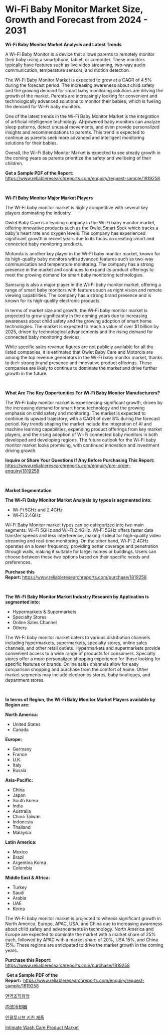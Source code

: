 <p><h1>Wi-Fi Baby Monitor Market Size, Growth and Forecast from 2024 - 2031</h1></p><p><strong>Wi-Fi Baby Monitor Market Analysis and Latest Trends</strong></p>
<p><p>A Wi-Fi Baby Monitor is a device that allows parents to remotely monitor their baby using a smartphone, tablet, or computer. These monitors typically have features such as live video streaming, two-way audio communication, temperature sensors, and motion detection.</p><p>The Wi-Fi Baby Monitor Market is expected to grow at a CAGR of 4.5% during the forecast period. The increasing awareness about child safety and the growing demand for smart baby monitoring solutions are driving the growth of the market. Parents are increasingly looking for convenient and technologically advanced solutions to monitor their babies, which is fueling the demand for Wi-Fi baby monitors.</p><p>One of the latest trends in the Wi-Fi Baby Monitor Market is the integration of artificial intelligence technology. AI-powered baby monitors can analyze sleep patterns, detect unusual movements, and even provide personalized insights and recommendations to parents. This trend is expected to continue as parents seek more advanced and intelligent monitoring solutions for their babies.</p><p>Overall, the Wi-Fi Baby Monitor Market is expected to see steady growth in the coming years as parents prioritize the safety and wellbeing of their children.</p></p>
<p><strong>Get a Sample PDF of the Report:&nbsp;</strong> <a href="https://www.reliableresearchreports.com/enquiry/request-sample/1819258">https://www.reliableresearchreports.com/enquiry/request-sample/1819258</a></p>
<p>&nbsp;</p>
<p><strong>Wi-Fi Baby Monitor Major Market Players</strong></p>
<p><p>The Wi-Fi baby monitor market is highly competitive with several key players dominating the industry. </p><p>Owlet Baby Care is a leading company in the Wi-Fi baby monitor market, offering innovative products such as the Owlet Smart Sock which tracks a baby's heart rate and oxygen levels. The company has experienced significant growth in recent years due to its focus on creating smart and connected baby monitoring products.</p><p>Motorola is another key player in the Wi-Fi baby monitor market, known for its high-quality baby monitors with advanced features such as two-way communication and temperature monitoring. The company has a strong presence in the market and continues to expand its product offerings to meet the growing demand for smart baby monitoring technologies.</p><p>Samsung is also a major player in the Wi-Fi baby monitor market, offering a range of smart baby monitors with features such as night vision and remote viewing capabilities. The company has a strong brand presence and is known for its high-quality electronic products.</p><p>In terms of market size and growth, the Wi-Fi baby monitor market is projected to grow significantly in the coming years due to increasing awareness about child safety and the growing adoption of smart home technologies. The market is expected to reach a value of over $1 billion by 2025, driven by technological advancements and the rising demand for connected baby monitoring devices.</p><p>While specific sales revenue figures are not publicly available for all the listed companies, it is estimated that Owlet Baby Care and Motorola are among the top revenue generators in the Wi-Fi baby monitor market, thanks to their strong brand presence and innovative product offerings. These companies are likely to continue to dominate the market and drive further growth in the future.</p></p>
<p>&nbsp;</p>
<p><strong>What Are The Key Opportunities For Wi-Fi Baby Monitor Manufacturers?</strong></p>
<p><p>The Wi-Fi baby monitor market is experiencing significant growth, driven by the increasing demand for smart home technology and the growing emphasis on child safety and monitoring. The market is expected to continue its upward trajectory, with a CAGR of over 8% during the forecast period. Key trends shaping the market include the integration of AI and machine learning capabilities, expanding product offerings from key market players, and the rising adoption of Wi-Fi connected baby monitors in both developed and developing regions. The future outlook for the Wi-Fi baby monitor market looks promising, with continued innovation and investment driving growth.</p></p>
<p><strong>Inquire or Share Your Questions If Any Before Purchasing This Report:</strong> <a href="https://www.reliableresearchreports.com/enquiry/pre-order-enquiry/1819258">https://www.reliableresearchreports.com/enquiry/pre-order-enquiry/1819258</a></p>
<p>&nbsp;</p>
<p><strong>Market Segmentation</strong></p>
<p><strong>The Wi-Fi Baby Monitor Market Analysis by types is segmented into:</strong></p>
<p><ul><li>Wi-Fi 5GHz and 2.4GHz</li><li>Wi-Fi 2.4GHz</li></ul></p>
<p><p>Wi-Fi Baby Monitor market types can be categorized into two main segments: Wi-Fi 5GHz and Wi-Fi 2.4GHz. Wi-Fi 5GHz offers faster data transfer speeds and less interference, making it ideal for high-quality video streaming and real-time monitoring. On the other hand, Wi-Fi 2.4GHz operates on a lower frequency, providing better coverage and penetration through walls, making it suitable for larger homes or buildings. Users can choose between these two options based on their specific needs and preferences.</p></p>
<p><strong>Purchase this Report:&nbsp;</strong><a href="https://www.reliableresearchreports.com/purchase/1819258">https://www.reliableresearchreports.com/purchase/1819258</a></p>
<p>&nbsp;</p>
<p><strong>The Wi-Fi Baby Monitor Market Industry Research by Application is segmented into:</strong></p>
<p><ul><li>Hypermarkets & Supermarkets</li><li>Specialty Stores</li><li>Online Sales Channel</li><li>Others</li></ul></p>
<p><p>The Wi-Fi baby monitor market caters to various distribution channels including hypermarkets, supermarkets, specialty stores, online sales channels, and other retail outlets. Hypermarkets and supermarkets provide convenient access to a wide range of products for consumers. Specialty stores offer a more personalized shopping experience for those looking for specific features or brands. Online sales channels allow for easy comparison shopping and purchase from the comfort of home. Other market segments may include electronics stores, baby boutiques, and department stores.</p></p>
<p>&nbsp;</p>
<p><strong>In terms of Region, the Wi-Fi Baby Monitor Market Players available by Region are:</strong></p>
<p>
    <p> <strong> North America: </strong>
        <ul>
            <li>United States</li>
            <li>Canada</li>
        </ul>
        </p> 
    <p> <strong> Europe: </strong>
        <ul>
            <li>Germany</li>
            <li>France</li>
            <li>U.K.</li>
            <li>Italy</li>
            <li>Russia</li>
        </ul>
        </p> 
    <p> <strong> Asia-Pacific: </strong>
        <ul>
            <li>China</li>
            <li>Japan</li>
            <li>South Korea</li>
            <li>India</li>
            <li>Australia</li>
            <li>China Taiwan</li>
            <li>Indonesia</li>
            <li>Thailand</li>
            <li>Malaysia</li>
        </ul>
        </p> 
    <p> <strong> Latin America: </strong>
        <ul>
            <li>Mexico</li>
            <li>Brazil</li>
            <li>Argentina Korea</li>
            <li>Colombia</li>
        </ul>
        </p> 
    <p> <strong> Middle East & Africa: </strong>
        <ul>
            <li>Turkey</li>
            <li>Saudi</li>
            <li>Arabia</li>
            <li>UAE</li>
            <li>Korea</li>
        </ul>
    </p>
    </p>
<p><p>The Wi-Fi baby monitor market is projected to witness significant growth in North America, Europe, APAC, USA, and China due to increasing awareness about child safety and advancements in technology. North America and Europe are expected to dominate the market with a market share of 25% each, followed by APAC with a market share of 20%, USA 15%, and China 15%. These regions are anticipated to drive the market growth in the coming years.</p></p>
<p><strong>Purchase this Report: </strong><a href="https://www.reliableresearchreports.com/purchase/1819258">https://www.reliableresearchreports.com/purchase/1819258</a></p>
<p>&nbsp;<strong>Get a Sample PDF of the Report:&nbsp;&nbsp;</strong><a href="https://www.reliableresearchreports.com/enquiry/request-sample/1819258">https://www.reliableresearchreports.com/enquiry/request-sample/1819258</a></p>
<p><strong></strong></p>
<p><p><a href="https://github.com/JonHarrtis67676y/Market-Research-Report-List-1/blob/main/51103936306.md">면역조직화학</a></p><p><a href="https://github.com/ReyesKohler20231/Market-Research-Report-List-1/blob/main/88191067381.md">向流冷却器</a></p><p><a href="https://github.com/Tristiarton768456/Market-Research-Report-List-1/blob/main/94380266305.md">인클루시브 키친 제품</a></p><p><a href="https://github.com/Whitneyboyettebo9kiw7yr13/Market-Research-Report-List-1/blob/main/intimate-wash-care-product-market.md">Intimate Wash Care Product Market</a></p></p>